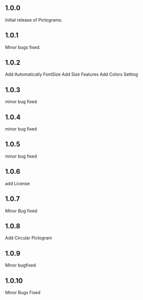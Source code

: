 ## 1.0.0
Initial release of Pictograms.
## 1.0.1
Minor bugs fixed.
## 1.0.2
Add Automatically FontSize
Add Size Features
Add Colors Setting
## 1.0.3
minor bug fixed
## 1.0.4
minor bug fixed
## 1.0.5
minor bug fixed
## 1.0.6
add License
## 1.0.7
Minor Bug fixed
## 1.0.8
Add Circular Pictogram
## 1.0.9
Minor bugfixed
## 1.0.10
Minor Bugs Fixed
